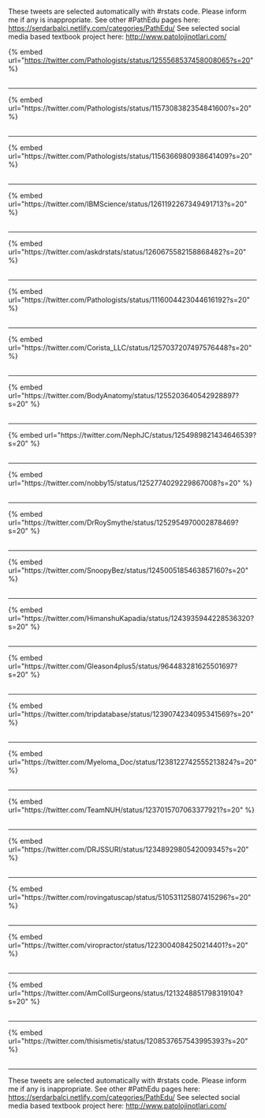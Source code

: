 

These tweets are selected automatically with #rstats code. Please inform me if any is inappropriate.
See other #PathEdu pages here: https://serdarbalci.netlify.com/categories/PathEdu/ 
See selected social media based textbook project here: http://www.patolojinotlari.com/

{% embed url="https://twitter.com/Pathologists/status/1255568537458008065?s=20" %}<br>
<br>
<hr>
{% embed url="https://twitter.com/Pathologists/status/1157308382354841600?s=20" %}<br>
<br>
<hr>
{% embed url="https://twitter.com/Pathologists/status/1156366980938641409?s=20" %}<br>
<br>
<hr>
{% embed url="https://twitter.com/IBMScience/status/1261192267349491713?s=20" %}<br>
<br>
<hr>
{% embed url="https://twitter.com/askdrstats/status/1260675582158868482?s=20" %}<br>
<br>
<hr>
{% embed url="https://twitter.com/Pathologists/status/1116004423044616192?s=20" %}<br>
<br>
<hr>
{% embed url="https://twitter.com/Corista_LLC/status/1257037207497576448?s=20" %}<br>
<br>
<hr>
{% embed url="https://twitter.com/BodyAnatomy/status/1255203640542928897?s=20" %}<br>
<br>
<hr>
{% embed url="https://twitter.com/NephJC/status/1254989821434646539?s=20" %}<br>
<br>
<hr>
{% embed url="https://twitter.com/nobby15/status/1252774029229867008?s=20" %}<br>
<br>
<hr>
{% embed url="https://twitter.com/DrRoySmythe/status/1252954970002878469?s=20" %}<br>
<br>
<hr>
{% embed url="https://twitter.com/SnoopyBez/status/1245005185463857160?s=20" %}<br>
<br>
<hr>
{% embed url="https://twitter.com/HimanshuKapadia/status/1243935944228536320?s=20" %}<br>
<br>
<hr>
{% embed url="https://twitter.com/Gleason4plus5/status/964483281625501697?s=20" %}<br>
<br>
<hr>
{% embed url="https://twitter.com/tripdatabase/status/1239074234095341569?s=20" %}<br>
<br>
<hr>
{% embed url="https://twitter.com/Myeloma_Doc/status/1238122742555213824?s=20" %}<br>
<br>
<hr>
{% embed url="https://twitter.com/TeamNUH/status/1237015707063377921?s=20" %}<br>
<br>
<hr>
{% embed url="https://twitter.com/DRJSSURI/status/1234892980542009345?s=20" %}<br>
<br>
<hr>
{% embed url="https://twitter.com/rovingatuscap/status/510531125807415296?s=20" %}<br>
<br>
<hr>
{% embed url="https://twitter.com/viropractor/status/1223004084250214401?s=20" %}<br>
<br>
<hr>
{% embed url="https://twitter.com/AmCollSurgeons/status/1213248851798319104?s=20" %}<br>
<br>
<hr>
{% embed url="https://twitter.com/thisismetis/status/1208537657543995393?s=20" %}<br>
<br>
<hr>


These tweets are selected automatically with #rstats code. Please inform me if any is inappropriate.
See other #PathEdu pages here: https://serdarbalci.netlify.com/categories/PathEdu/ 
See selected social media based textbook project here: http://www.patolojinotlari.com/

